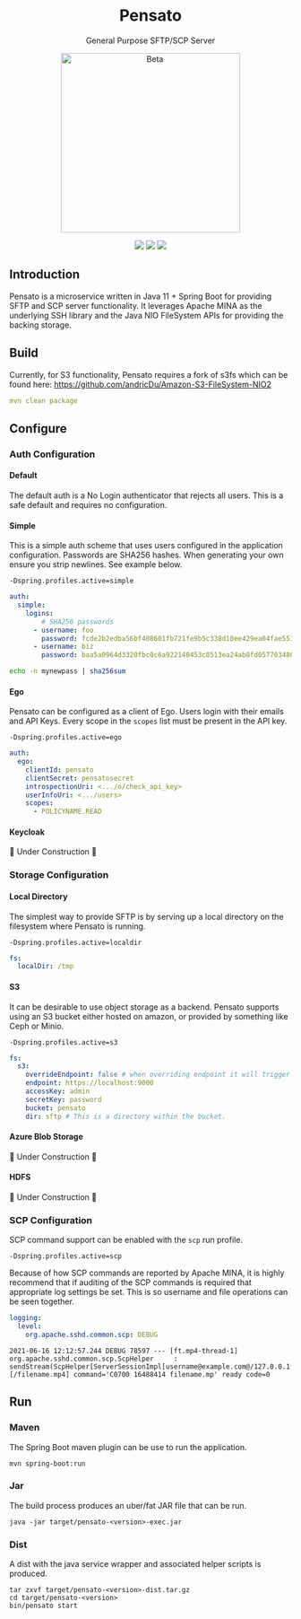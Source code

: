 <h1 align="center">Pensato</h1>
<p align="center">General Purpose SFTP/SCP Server</p>
<p align="center">
    <a href="https://github.com/overture-stack/pensato">
        <img alt="Beta" 
            title="Beta" 
            src="http://www.overture.bio/img/progress-horizontal-beta.svg" width="320" />
    </a>
</p>
<p align="center">
    <img src="https://img.shields.io/badge/Platform-Linux--AMD64-green">
    <img src="https://img.shields.io/badge/Platform-Linux--ARM64-green">
    <img src="https://img.shields.io/badge/Platform-macOS--Universal64-green">
</p>


## Introduction
Pensato is a microservice written in Java 11 + Spring Boot for providing SFTP and SCP server
functionality. It leverages Apache MINA as the underlying SSH library and the Java NIO FileSystem
APIs for providing the backing storage.

## Build
Currently, for S3 functionality, Pensato requires a fork of s3fs which can be found here: https://github.com/andricDu/Amazon-S3-FileSystem-NIO2
```yaml
mvn clean package
```

## Configure
### Auth Configuration

#### Default
The default auth is a No Login authenticator that rejects all users.
This is a safe default and requires no configuration.

#### Simple
This is a simple auth scheme that uses users configured in the application configuration.
Passwords are SHA256 hashes. When generating your own ensure you strip newlines. See example below.

```
-Dspring.profiles.active=simple
```

```yaml
auth:
  simple:
    logins:
        # SHA256 passwords
      - username: foo
        password: fcde2b2edba56bf408601fb721fe9b5c338d10ee429ea04fae5511b68fbf8fb9
      - username: biz
        password: baa5a0964d3320fbc0c6a922140453c8513ea24ab8fd0577034804a967248096
```

```bash
echo -n mynewpass | sha256sum
```

#### Ego
Pensato can be configured as a client of Ego. Users login with their emails and API Keys.
Every scope in the `scopes` list must be present in the API key. 


```
-Dspring.profiles.active=ego
```

```yaml
auth:
  ego:
    clientId: pensato
    clientSecret: pensatosecret
    introspectionUri: <.../o/check_api_key>
    userInfoUri: <.../users>
    scopes:
      - POLICYNAME.READ
```

#### Keycloak
:construction: Under Construction :construction:

### Storage Configuration

#### Local Directory
The simplest way to provide SFTP is by serving up a local directory on 
the filesystem where Pensato is running. 
```
-Dspring.profiles.active=localdir
```
```yaml
fs:
  localDir: /tmp
```

#### S3
It can be desirable to use object storage as a backend. Pensato supports using an S3 bucket either hosted
on amazon, or provided by something like Ceph or Minio. 
```
-Dspring.profiles.active=s3
```
```yaml
fs:
  s3:
    overrideEndpoint: false # when overriding endpoint it will trigger path based access
    endpoint: https://localhost:9000
    accessKey: admin
    secretKey: password
    bucket: pensato
    dir: sftp # This is a directory within the bucket.
```

#### Azure Blob Storage
:construction: Under Construction :construction:

#### HDFS
:construction: Under Construction :construction:

### SCP Configuration
SCP command support can be enabled with the `scp` run profile. 
```
-Dspring.profiles.active=scp
```
Because of how SCP commands are reported by Apache MINA, it is highly recommend that if auditing of the SCP commands
is required that appropriate log settings be set. This is so username and file operations can be seen together.  
```yaml
logging:
  level:
    org.apache.sshd.common.scp: DEBUG
```

```
2021-06-16 12:12:57.244 DEBUG 78597 --- [ft.mp4-thread-1] org.apache.sshd.common.scp.ScpHelper     : sendStream(ScpHelper[ServerSessionImpl[username@example.com@/127.0.0.1:56982]])[/filename.mp4] command='C0700 16488414 filename.mp' ready code=0
```

## Run

### Maven
The Spring Boot maven plugin can be use to run the application.
```
mvn spring-boot:run
```

### Jar
The build process produces an uber/fat JAR file that can be run.
```
java -jar target/pensato-<version>-exec.jar
```

### Dist
A dist with the java service wrapper and associated helper scripts is produced. 
```shell
tar zxvf target/pensato-<version>-dist.tar.gz
cd target/pensato-<version>
bin/pensato start
```
